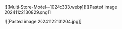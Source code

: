 ![[Multi-Store-Model--1024x333.webp]]![[Pasted image 20241122130829.png]]

![[Pasted image 20241122131204.jpg]]